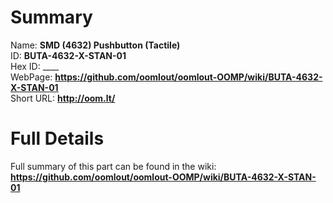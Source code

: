 
Summary
=================
  
Name: __SMD (4632) Pushbutton (Tactile)__    
ID: __BUTA-4632-X-STAN-01__   
Hex ID: ____   
WebPage: __https://github.com/oomlout/oomlout-OOMP/wiki/BUTA-4632-X-STAN-01__   
Short URL: __http://oom.lt/__   

Full Details
==========================
Full summary of this part can be found in the wiki:   
__https://github.com/oomlout/oomlout-OOMP/wiki/BUTA-4632-X-STAN-01__    

